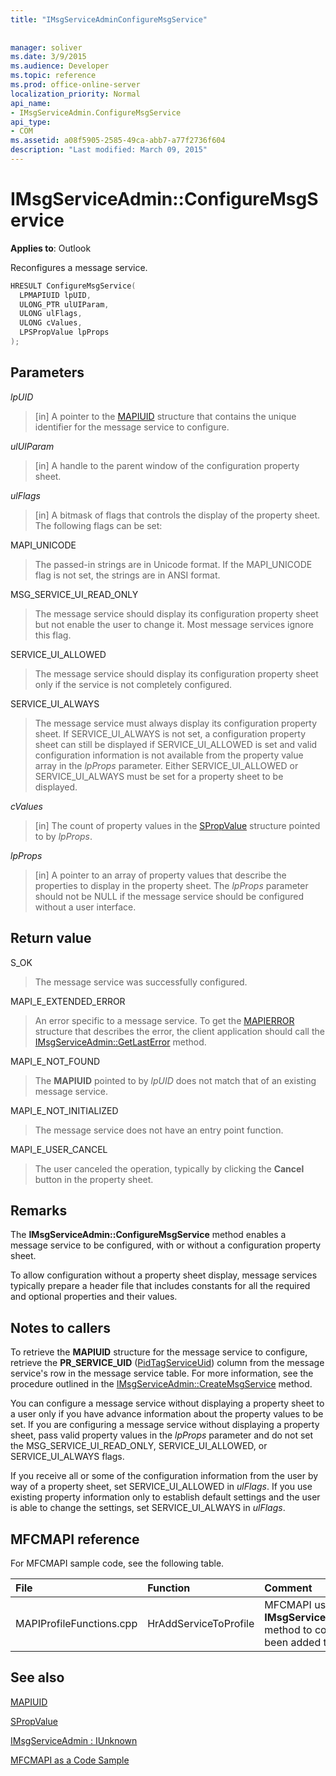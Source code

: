 ```yaml
---
title: "IMsgServiceAdminConfigureMsgService"
 
 
manager: soliver
ms.date: 3/9/2015
ms.audience: Developer
ms.topic: reference
ms.prod: office-online-server
localization_priority: Normal
api_name:
- IMsgServiceAdmin.ConfigureMsgService
api_type:
- COM
ms.assetid: a08f5905-2585-49ca-abb7-a77f2736f604
description: "Last modified: March 09, 2015"
---
```


# IMsgServiceAdmin::ConfigureMsgService

  
  
**Applies to**: Outlook 
  
Reconfigures a message service.
  
```cpp
HRESULT ConfigureMsgService(
  LPMAPIUID lpUID,
  ULONG_PTR ulUIParam,
  ULONG ulFlags,
  ULONG cValues,
  LPSPropValue lpProps
);
```

## Parameters

 _lpUID_
  
> [in] A pointer to the [MAPIUID](mapiuid.md) structure that contains the unique identifier for the message service to configure. 
    
 _ulUIParam_
  
> [in] A handle to the parent window of the configuration property sheet.
    
 _ulFlags_
  
> [in] A bitmask of flags that controls the display of the property sheet. The following flags can be set:
    
MAPI_UNICODE 
  
> The passed-in strings are in Unicode format. If the MAPI_UNICODE flag is not set, the strings are in ANSI format.
    
MSG_SERVICE_UI_READ_ONLY 
  
> The message service should display its configuration property sheet but not enable the user to change it. Most message services ignore this flag.
    
SERVICE_UI_ALLOWED 
  
> The message service should display its configuration property sheet only if the service is not completely configured.
    
SERVICE_UI_ALWAYS 
  
> The message service must always display its configuration property sheet. If SERVICE_UI_ALWAYS is not set, a configuration property sheet can still be displayed if SERVICE_UI_ALLOWED is set and valid configuration information is not available from the property value array in the  _lpProps_ parameter. Either SERVICE_UI_ALLOWED or SERVICE_UI_ALWAYS must be set for a property sheet to be displayed. 
    
 _cValues_
  
> [in] The count of property values in the [SPropValue](spropvalue.md) structure pointed to by  _lpProps_. 
    
 _lpProps_
  
> [in] A pointer to an array of property values that describe the properties to display in the property sheet. The  _lpProps_ parameter should not be NULL if the message service should be configured without a user interface. 
    
## Return value

S_OK 
  
> The message service was successfully configured.
    
MAPI_E_EXTENDED_ERROR 
  
> An error specific to a message service. To get the [MAPIERROR](mapierror.md) structure that describes the error, the client application should call the [IMsgServiceAdmin::GetLastError](imsgserviceadmin-getlasterror.md) method. 
    
MAPI_E_NOT_FOUND 
  
> The **MAPIUID** pointed to by  _lpUID_ does not match that of an existing message service. 
    
MAPI_E_NOT_INITIALIZED 
  
> The message service does not have an entry point function.
    
MAPI_E_USER_CANCEL 
  
> The user canceled the operation, typically by clicking the **Cancel** button in the property sheet. 
    
## Remarks

The **IMsgServiceAdmin::ConfigureMsgService** method enables a message service to be configured, with or without a configuration property sheet. 
  
To allow configuration without a property sheet display, message services typically prepare a header file that includes constants for all the required and optional properties and their values.
  
## Notes to callers

To retrieve the **MAPIUID** structure for the message service to configure, retrieve the **PR_SERVICE_UID** ([PidTagServiceUid](pidtagserviceuid-canonical-property.md)) column from the message service's row in the message service table. For more information, see the procedure outlined in the [IMsgServiceAdmin::CreateMsgService](imsgserviceadmin-createmsgservice.md) method. 
  
You can configure a message service without displaying a property sheet to a user only if you have advance information about the property values to be set. If you are configuring a message service without displaying a property sheet, pass valid property values in the  _lpProps_ parameter and do not set the MSG_SERVICE_UI_READ_ONLY, SERVICE_UI_ALLOWED, or SERVICE_UI_ALWAYS flags. 
  
If you receive all or some of the configuration information from the user by way of a property sheet, set SERVICE_UI_ALLOWED in  _ulFlags_. If you use existing property information only to establish default settings and the user is able to change the settings, set SERVICE_UI_ALWAYS in  _ulFlags_.
  
## MFCMAPI reference

For MFCMAPI sample code, see the following table.
  
|**File**|**Function**|**Comment**|
|:-----|:-----|:-----|
|MAPIProfileFunctions.cpp  <br/> |HrAddServiceToProfile  <br/> |MFCMAPI uses the **IMsgServiceAdmin::ConfigureMsgService** method to configure a service that has been added to a profile.  <br/> |
   
## See also



[MAPIUID](mapiuid.md)
  
[SPropValue](spropvalue.md)
  
[IMsgServiceAdmin : IUnknown](imsgserviceadminiunknown.md)


[MFCMAPI as a Code Sample](mfcmapi-as-a-code-sample.md)

